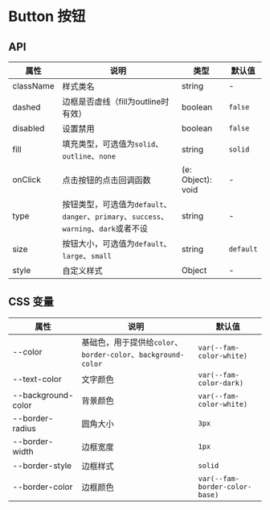 # Button 按钮

<code src="./demos/index.tsx"></code>

## API

属性 | 说明 | 类型 | 默认值
----|-----|------|------
| className |  样式类名 | string | - |
| dashed     | 边框是否虚线（fill为outline时有效）  | boolean | `false` |
| disabled   | 设置禁用  | boolean | `false`  |
| fill     | 填充类型，可选值为`solid`、`outline`、`none`  | string | `solid` |
| onClick    | 点击按钮的点击回调函数 | (e: Object): void | - |
| type    | 按钮类型，可选值为`default`、`danger`、`primary`、`success`、`warning`、`dark`或者不设  | string | - |
| size    | 按钮大小，可选值为`default`、`large`、`small` | string | `default`|
| style    | 自定义样式 |   Object  | - |

## CSS 变量

| 属性               | 说明     | 默认值                    |
| ------------------ | -------- | ------------------------- |
| --color       | 基础色，用于提供给`color`、`border-color`、`background-color` | `var(--fam-color-white)`   |
| --text-color       | 文字颜色 | `var(--fam-color-dark)`   |
| --background-color | 背景颜色 | `var(--fam-color-white)`  |
| --border-radius    | 圆角大小 | `3px`                     |
| --border-width     | 边框宽度 | `1px`                     |
| --border-style     | 边框样式 | `solid`                   |
| --border-color     | 边框颜色 | `var(--fam-border-color-base)` |
